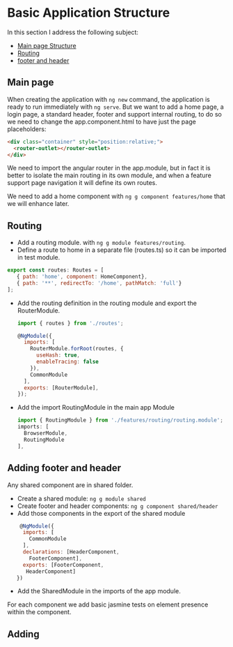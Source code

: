# Basic Application Structure
In this section I address the following subject:
* [Main page Structure](#main-page)
* [Routing](#routing)
* [footer and header](#adding-footer-and-header)

## Main page
When creating the application with `ng new` command, the application is ready to run immediately with `ng serve`. But we want to add a home page, a login page, a standard header, footer and support internal routing, to do so we need to change the app.component.html to have just the page placeholders:
```html
<div class="container" style="position:relative;">
  <router-outlet></router-outlet>
</div>
```
We need to import the angular router in the app.module, but in fact it is better to isolate the main routing in its own module, and when a feature support page navigation it will define its own routes.

We need to add a home component with `ng g component features/home` that we will enhance later.

## Routing
* Add a routing module. with `ng g module features/routing`.
* Define a route to home in a separate file (routes.ts) so it can be imported in test module.

 ```javascript
 export const routes: Routes = [
    { path: 'home', component: HomeComponent},
    { path: '**', redirectTo: '/home', pathMatch: 'full'}
 ];
 ```
* Add the routing definition in the routing module and export the RouterModule.

  ```javascript
  import { routes } from './routes';

  @NgModule({
    imports: [
      RouterModule.forRoot(routes, {
        useHash: true,
        enableTracing: false
      }),
      CommonModule
    ],
    exports: [RouterModule],
  });
  ```

* Add the import RoutingModule in the main app Module
  ```javascript
  import { RoutingModule } from './features/routing/routing.module';
  imports: [
    BrowserModule,
    RoutingModule
  ],
  ```

## Adding footer and header
Any shared component are in shared folder.
* Create a shared module: `ng g module shared`
* Create footer and header components: `ng g component shared/header`
* Add those components in the export of the shared module
 ```javascript
     @NgModule({
      imports: [
        CommonModule
      ],
      declarations: [HeaderComponent,
        FooterComponent],
      exports: [FooterComponent,
       HeaderComponent]
    })
 ```
* Add the SharedModule in the imports of the app module.

For each component we add basic jasmine tests on element presence within the component.

## Adding
